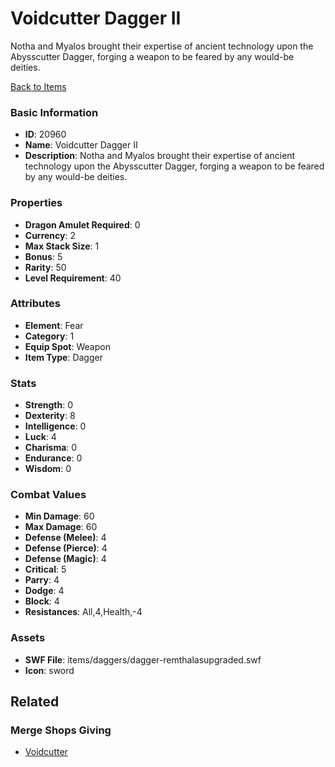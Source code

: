 # Voidcutter Dagger II

Notha and Myalos brought their expertise of ancient technology upon the Abysscutter Dagger, forging a weapon to be feared by any would-be deities.

[Back to Items](../items.md)

### Basic Information

- **ID**: 20960
- **Name**: Voidcutter Dagger II
- **Description**: Notha and Myalos brought their expertise of ancient technology upon the Abysscutter Dagger, forging a weapon to be feared by any would-be deities.

### Properties

- **Dragon Amulet Required**: 0
- **Currency**: 2
- **Max Stack Size**: 1
- **Bonus**: 5
- **Rarity**: 50
- **Level Requirement**: 40

### Attributes

- **Element**: Fear
- **Category**: 1
- **Equip Spot**: Weapon
- **Item Type**: Dagger

### Stats

- **Strength**: 0
- **Dexterity**: 8
- **Intelligence**: 0
- **Luck**: 4
- **Charisma**: 0
- **Endurance**: 0
- **Wisdom**: 0

### Combat Values

- **Min Damage**: 60
- **Max Damage**: 60
- **Defense (Melee)**: 4
- **Defense (Pierce)**: 4
- **Defense (Magic)**: 4
- **Critical**: 5
- **Parry**: 4
- **Dodge**: 4
- **Block**: 4
- **Resistances**: All,4,Health,-4

### Assets

- **SWF File**: items/daggers/dagger-remthalasupgraded.swf
- **Icon**: sword

## Related

### Merge Shops Giving

- [Voidcutter](../merge-shops/370-voidcutter.md)

